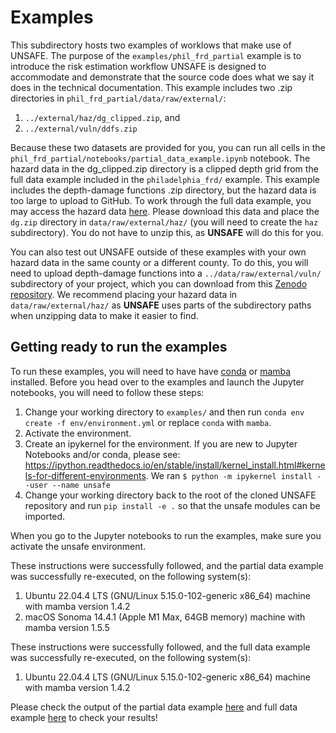 # Examples

This subdirectory hosts two examples of worklows that make use of UNSAFE. The purpose of the `examples/phil_frd_partial` example is to introduce the risk estimation workflow UNSAFE is designed to accommodate and demonstrate that the source code does what we say it does in the technical documentation. This example includes two .zip directories in `phil_frd_partial/data/raw/external/`:

1) `../external/haz/dg_clipped.zip`, and
2) `../external/vuln/ddfs.zip`

Because these two datasets are provided for you, you can run all cells in the `phil_frd_partial/notebooks/partial_data_example.ipynb` notebook. The hazard data in the dg_clipped.zip directory is a clipped depth grid from the full data example included in the `philadelphia_frd/` example. This example includes the depth-damage functions .zip directory, but the hazard data is too large to upload to GitHub. To work through the full data example, you may access the hazard data [here](https://doi.org/10.5281/zenodo.15538686). Please download this data and place the `dg.zip` directory in `data/raw/external/haz/` (you will need to create the `haz` subdirectory). You do not have to unzip this, as **UNSAFE** will do this for you. 

You can also test out UNSAFE outside of these examples with your own hazard data in the same county or a different county. To do this, you will need to upload depth-damage functions into a `../data/raw/external/vuln/` subdirectory of your project, which you can download from this [Zenodo repository](https://zenodo.org/records/10027236). We recommend placing your hazard data in `data/raw/external/haz/` as **UNSAFE** uses parts of the subdirectory paths when unzipping data to make it easier to find. 

## Getting ready to run the examples
To run these examples, you will need to have have [conda](https://docs.conda.io/en/latest/) or [mamba](https://mamba.readthedocs.io/en/latest/) installed. Before you head over to the examples and launch the Jupyter notebooks, you will need to follow these steps:

1) Change your working directory to `examples/` and then run `conda env create -f env/environment.yml` or replace `conda` with `mamba`. 
2) Activate the environment.
3) Create an ipykernel for the environment. If you are new to Jupyter Notebooks and/or conda, please see: https://ipython.readthedocs.io/en/stable/install/kernel_install.html#kernels-for-different-environments. We ran `$ python -m ipykernel install --user --name unsafe`
4) Change your working directory back to the root of the cloned UNSAFE repository and run `pip install -e .` so that the unsafe modules can be imported. 

When you go to the Jupyter notebooks to run the examples, make sure you activate the unsafe environment. 

These instructions were successfully followed, and the partial data example was successfully re-executed, on the following system(s):

1) Ubuntu 22.04.4 LTS (GNU/Linux 5.15.0-102-generic x86_64) machine with mamba version 1.4.2
2) macOS Sonoma 14.4.1 (Apple M1 Max, 64GB memory) machine with mamba version 1.5.5

These instructions were successfully followed, and the full data example was successfully re-executed, on the following system(s):

1) Ubuntu 22.04.4 LTS (GNU/Linux 5.15.0-102-generic x86_64) machine with mamba version 1.4.2

Please check the output of the partial data example [here](htmlpreview.github.io/https://github.com/abpoll/unsafe/blob/main/examples/phil_frd_partial/notebooks/partial_data_example.html) and full data example [here](htmlpreview.github.io/https://github.com/abpoll/unsafe/blob/main/examples/philadelphia_frd/notebooks/full_data_example.html) to check your results!
